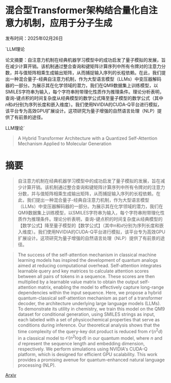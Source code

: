# 混合型Transformer架构结合量化自注意力机制，应用于分子生成

发布时间：2025年02月26日

`LLM理论

论文摘要：自注意力机制在经典机器学习模型中的成功启发了量子模拟的发展，旨在减少计算开销。该机制通过整合查询和键矩阵计算序列中所有令牌对的注意力分数，并与值矩阵相乘生成输出矩阵，从而捕捉输入序列的长程依赖。在此，我们提出一种混合量子-经典自注意力机制，作为大型语言模型（LLMs）中变压器解码器的一部分。为展示其在化学领域的潜力，我们在QM9数据集上训练模型，以SMILES字符串为输入，每个字符串附带理化性质作为推理条件。理论分析表明，查询-键点积的时间复杂度从经典模型的数学公式降至量子模型的数学公式（其中$n$和$d$分别为序列长度和嵌入维度）。我们使用NVIDIA的CUDA-Q平台进行模拟，该平台专为高效GPU扩展设计。这项研究为量子增强的自然语言处理（NLP）提供了有前景的途径。

LLM理论`

> A Hybrid Transformer Architecture with a Quantized Self-Attention Mechanism Applied to Molecular Generation

# 摘要

> 自注意力机制在经典机器学习模型中的成功启发了量子模拟的发展，旨在减少计算开销。该机制通过整合查询和键矩阵计算序列中所有令牌对的注意力分数，并与值矩阵相乘生成输出矩阵，从而捕捉输入序列的长程依赖。在此，我们提出一种混合量子-经典自注意力机制，作为大型语言模型（LLMs）中变压器解码器的一部分。为展示其在化学领域的潜力，我们在QM9数据集上训练模型，以SMILES字符串为输入，每个字符串附带理化性质作为推理条件。理论分析表明，查询-键点积的时间复杂度从经典模型的【数学公式】降至量子模型的【数学公式】（其中$n$和$d$分别为序列长度和嵌入维度）。我们使用NVIDIA的CUDA-Q平台进行模拟，该平台专为高效GPU扩展设计。这项研究为量子增强的自然语言处理（NLP）提供了有前景的途径。

> The success of the self-attention mechanism in classical machine learning models has inspired the development of quantum analogs aimed at reducing computational overhead. Self-attention integrates learnable query and key matrices to calculate attention scores between all pairs of tokens in a sequence. These scores are then multiplied by a learnable value matrix to obtain the output self-attention matrix, enabling the model to effectively capture long-range dependencies within the input sequence. Here, we propose a hybrid quantum-classical self-attention mechanism as part of a transformer decoder, the architecture underlying large language models (LLMs). To demonstrate its utility in chemistry, we train this model on the QM9 dataset for conditional generation, using SMILES strings as input, each labeled with a set of physicochemical properties that serve as conditions during inference. Our theoretical analysis shows that the time complexity of the query-key dot product is reduced from $\mathcal{O}(n^2 d)$ in a classical model to $\mathcal{O}(n^2\log d)$ in our quantum model, where $n$ and $d$ represent the sequence length and embedding dimension, respectively. We perform simulations using NVIDIA's CUDA-Q platform, which is designed for efficient GPU scalability. This work provides a promising avenue for quantum-enhanced natural language processing (NLP).

[Arxiv](https://arxiv.org/abs/2502.19214)